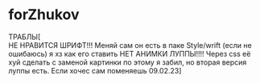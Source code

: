 # forZhukov
ТРАБЛЫ[<br>
НЕ НРАВИТСЯ ШРИФТ!!! Меняй сам он есть в паке Style/wrift (если не ошибаюсь) я хз как его ставить
НЕТ АНИМКИ ЛУППЫ!!!! Через css её хуй сделать с заменой картинки по этому я забил, но вторая версия луппы есть. Если хочес сам поменяешь 
09.02.23]
